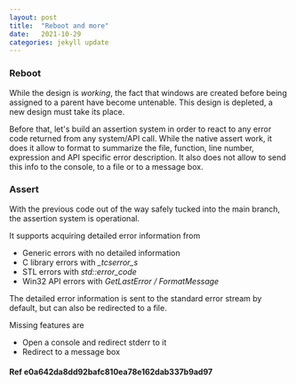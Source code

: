 ```yaml
---
layout: post
title:  "Reboot and more"
date:   2021-10-29
categories: jekyll update
---
```


### Reboot
While the design is *working*, the fact that windows are created before being assigned to a parent have become untenable.
This design is depleted, a new design must take its place.

Before that, let's build an assertion system in order to react to any error code returned from any system/API call.
While the native assert work, it does it allow to format to summarize the file, function, line number, expression and API specific error description.
It also does not allow to send this info to the console, to a file or to a message box.

### Assert
With the previous code out of the way safely tucked into the main branch, the assertion system is operational.

It supports acquiring detailed error information from
- Generic errors with no detailed information
- C library errors with *_tcserror_s*
- STL errors with *std::error_code*
- Win32 API errors with *GetLastError / FormatMessage*

The detailed error information is sent to the standard error stream by default, but can also be redirected to a file.

Missing features are
- Open a console and redirect stderr to it
- Redirect to a message box

#### Ref e0a642da8dd92bafc810ea78e162dab337b9ad97
